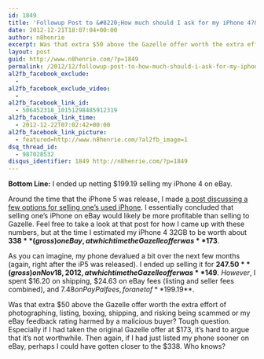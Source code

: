 ```yaml
---
id: 1849
title: 'Followup Post to &#8220;How much should I ask for my iPhone 4?&#8221;'
date: 2012-12-21T18:07:04+00:00
author: n8henrie
excerpt: Was that extra $50 above the Gazelle offer worth the extra effort of photographing, listing, boxing, shipping, and risking being scammed or my eBay feedback rating harmed by a malicious buyer?
layout: post
guid: http://www.n8henrie.com/?p=1849
permalink: /2012/12/followup-post-to-how-much-should-i-ask-for-my-iphone-4/
al2fb_facebook_exclude:
  - 
al2fb_facebook_exclude_video:
  - 
al2fb_facebook_link_id:
  - 506452318_10151298485912319
al2fb_facebook_link_time:
  - 2012-12-22T07:02:42+00:00
al2fb_facebook_link_picture:
  - featured=http://www.n8henrie.com/?al2fb_image=1
dsq_thread_id:
  - 987028532
disqus_identifier: 1849 http://n8henrie.com/?p=1849
---
```

**Bottom Line:** I ended up netting $199.19 selling my iPhone 4 on eBay.
  
<!--more-->

Around the time that the iPhone 5 was release, I made [a post discussing a few options for selling one&#8217;s used iPhone](http://www.n8henrie.com/2012/08/how-much-should-i-ask-for-my-iphone-4/). I essentially concluded that selling one&#8217;s iPhone on eBay would likely be more profitable than selling to Gazelle. Feel free to take a look at that post for how I came up with these numbers, but at the time I estimated my iPhone 4 32GB to be worth about **$338** (gross) on eBay, at which time the Gazelle offer was **$173**.

As you can imagine, my phone devalued a bit over the next few months (again, right after the iP5 was released). I ended up selling it for **$247.50** (gross) on Nov 18, 2012, at which time the Gazelle offer was **$149**. _However_, I spent $16.20 on shipping, $24.63 on eBay fees (listing and seller fees combined), and $7.48 on PayPal fees, for a net of **$199.19**.

Was that extra $50 above the Gazelle offer worth the extra effort of photographing, listing, boxing, shipping, and risking being scammed or my eBay feedback rating harmed by a malicious buyer? Tough question. Especially if I had taken the original Gazelle offer at $173, it&#8217;s hard to argue that it&#8217;s not worthwhile. Then again, if I had just listed my phone sooner on eBay, perhaps I could have gotten closer to the $338. Who knows?